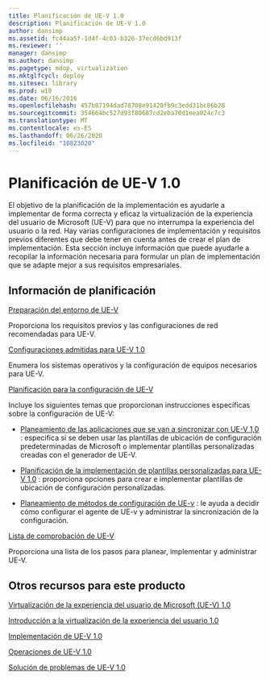 ```yaml
---
title: Planificación de UE-V 1.0
description: Planificación de UE-V 1.0
author: dansimp
ms.assetid: fc44aa5f-1d4f-4c03-b326-37ecd6bd913f
ms.reviewer: ''
manager: dansimp
ms.author: dansimp
ms.pagetype: mdop, virtualization
ms.mktglfcycl: deploy
ms.sitesec: library
ms.prod: w10
ms.date: 06/16/2016
ms.openlocfilehash: 457b87194dad78708e91420fb9c3edd31bc86b28
ms.sourcegitcommit: 354664bc527d93f80687cd2eba70d1eea024c7c3
ms.translationtype: MT
ms.contentlocale: es-ES
ms.lasthandoff: 06/26/2020
ms.locfileid: "10823020"
---
```

# Planificación de UE-V 1.0


El objetivo de la planificación de la implementación es ayudarle a implementar de forma correcta y eficaz la virtualización de la experiencia del usuario de Microsoft (UE-V) para que no interrumpa la experiencia del usuario o la red. Hay varias configuraciones de implementación y requisitos previos diferentes que debe tener en cuenta antes de crear el plan de implementación. Esta sección incluye información que puede ayudarle a recopilar la información necesaria para formular un plan de implementación que se adapte mejor a sus requisitos empresariales.

## Información de planificación


[Preparación del entorno de UE-V](preparing-your-environment-for-ue-v.md)

Proporciona los requisitos previos y las configuraciones de red recomendadas para UE-V.

[Configuraciones admitidas para UE-V 1.0](supported-configurations-for-ue-v-10.md)

Enumera los sistemas operativos y la configuración de equipos necesarios para UE-V.

[Planificación para la configuración de UE-V](planning-for-ue-v-configuration.md)

Incluye los siguientes temas que proporcionan instrucciones específicas sobre la configuración de UE-V:

-   [Planeamiento de las aplicaciones que se van a sincronizar con UE-V 1,0](planning-which-applications-to-synchronize-with-ue-v-10.md) : especifica si se deben usar las plantillas de ubicación de configuración predeterminadas de Microsoft o implementar plantillas personalizadas creadas con el generador de UE-V.

-   [Planificación de la implementación de plantillas personalizadas para UE-V 1,0](planning-for-custom-template-deployment-for-ue-v-10.md) : proporciona opciones para crear e implementar plantillas de ubicación de configuración personalizadas.

-   [Planeamiento de métodos de configuración de UE-v](planning-for-ue-v-configuration-methods.md) : le ayuda a decidir cómo configurar el agente de UE-v y administrar la sincronización de la configuración.

[Lista de comprobación de UE-V](ue-v-checklist.md)

Proporciona una lista de los pasos para planear, implementar y administrar UE-V.

## Otros recursos para este producto


[Virtualización de la experiencia del usuario de Microsoft (UE-V) 1.0](index.md)

[Introducción a la virtualización de la experiencia del usuario 1.0](getting-started-with-user-experience-virtualization-10.md)

[Implementación de UE-V 1.0](deploying-ue-v-10.md)

[Operaciones de UE-V 1.0](operations-for-ue-v-10.md)

[Solución de problemas de UE-V 1.0](troubleshooting-ue-v-10.md)

 

 





